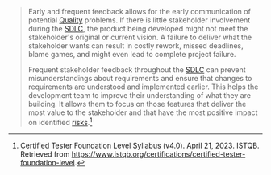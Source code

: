> Early and frequent feedback allows for the early communication of potential [Quality](Quality.md) problems. If there is little stakeholder involvement during the [SDLC](Software%20Development%20Lifecycle.md), the product being developed might not meet the stakeholder's original or current vision. A failure to deliver what the stakeholder wants can result in costly rework, missed deadlines, blame games, and might even lead to complete project failure.
> 
> Frequent stakeholder feedback throughout the [SDLC](Software%20Development%20Lifecycle.md) can prevent misunderstandings about requirements and ensure that changes to requirements are understood and implemented earlier. This helps the development team to improve their understanding of what they are building. It allows them to focus on those features that deliver the most value to the stakeholder and that have the most positive impact on identified [risks](Risk.md).[^1]

[^1]: Certified Tester Foundation Level Syllabus (v4.0). April 21, 2023. ISTQB. Retrieved from https://www.istqb.org/certifications/certified-tester-foundation-level.